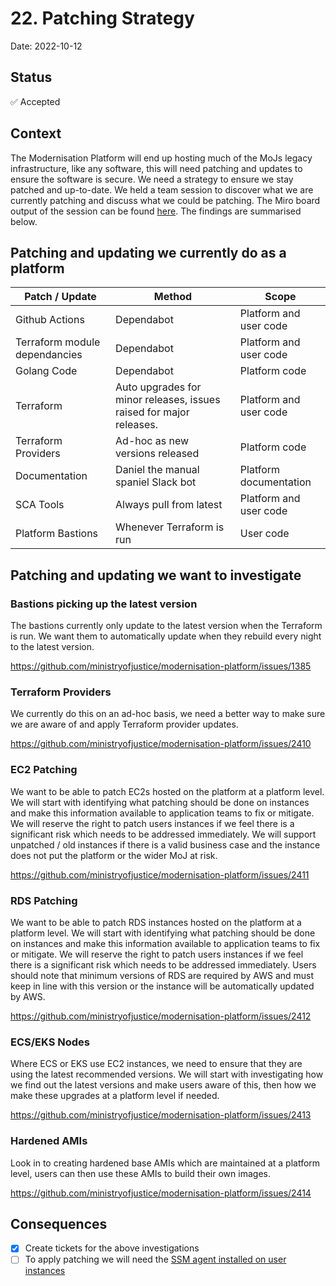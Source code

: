 # 22. Patching Strategy

Date: 2022-10-12

## Status

✅ Accepted

## Context

The Modernisation Platform will end up hosting much of the MoJs legacy infrastructure, like any software, this will need patching and updates to ensure the software is secure.  We need a strategy to ensure we stay patched and up-to-date. We held a team session to discover what we are currently patching and discuss what we could be patching.  The Miro board output of the session can be found [here](https://miro.com/app/board/uXjVPPdFVPU=/). The findings are summarised below.

## Patching and updating we currently do as a platform

| Patch / Update | Method | Scope
|---|---|---|
| Github Actions | Dependabot | Platform and user code |
| Terraform module dependancies | Dependabot | Platform and user code |
| Golang Code | Dependabot | Platform code |
| Terraform | Auto upgrades for minor releases, issues raised for major releases. | Platform and user code |
| Terraform Providers | Ad-hoc as new versions released | Platform code |
| Documentation | Daniel the manual spaniel Slack bot | Platform documentation |
| SCA Tools | Always pull from latest | Platform and user code |
| Platform Bastions | Whenever Terraform is run | User code |


## Patching and updating we want to investigate

### Bastions picking up the latest version

The bastions currently only update to the latest version when the Terraform is run.  We want them to automatically update when they rebuild every night to the latest version.

https://github.com/ministryofjustice/modernisation-platform/issues/1385

### Terraform Providers

We currently do this on an ad-hoc basis, we need a better way to make sure we are aware of and apply Terraform provider updates.

https://github.com/ministryofjustice/modernisation-platform/issues/2410

### EC2 Patching

We want to be able to patch EC2s hosted on the platform at a platform level. We will start with identifying what patching should be done on instances and make this information available to application teams to fix or mitigate.  We will reserve the right to patch users instances if we feel there is a significant risk which needs to be addressed immediately. We will support unpatched / old instances if there is a valid business case and the instance does not put the platform or the wider MoJ at risk.

https://github.com/ministryofjustice/modernisation-platform/issues/2411

### RDS Patching

We want to be able to patch RDS instances hosted on the platform at a platform level. We will start with identifying what patching should be done on instances and make this information available to application teams to fix or mitigate.  We will reserve the right to patch users instances if we feel there is a significant risk which needs to be addressed immediately. Users should note that minimum versions of RDS are required by AWS and must keep in line with this version or the instance will be automatically updated by AWS.

https://github.com/ministryofjustice/modernisation-platform/issues/2412

### ECS/EKS Nodes

Where ECS or EKS use EC2 instances, we need to ensure that they are using the latest recommended versions.  We will start with investigating how we find out the latest versions and make users aware of this, then how we make these upgrades at a platform level if needed.

https://github.com/ministryofjustice/modernisation-platform/issues/2413

### Hardened AMIs

Look in to creating hardened base AMIs which are maintained at a platform level, users can then use these AMIs to build their own images.

https://github.com/ministryofjustice/modernisation-platform/issues/2414

## Consequences

 - [x] Create tickets for the above investigations
 - [ ] To apply patching we will need the [SSM agent installed on user instances](https://github.com/ministryofjustice/modernisation-platform/issues/2415)
